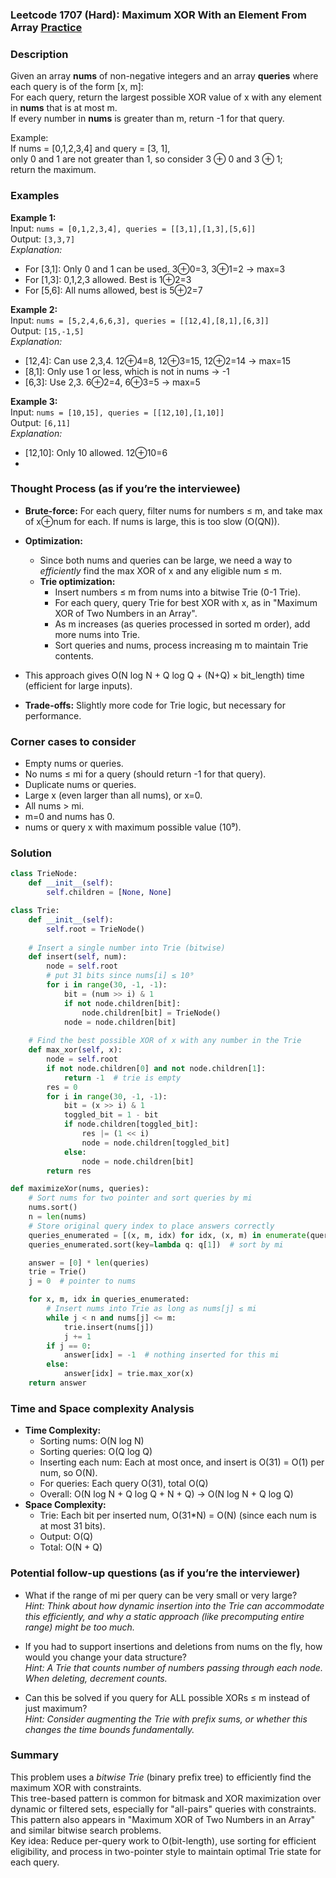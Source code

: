 ### Leetcode 1707 (Hard): Maximum XOR With an Element From Array [Practice](https://leetcode.com/problems/maximum-xor-with-an-element-from-array)

### Description  
Given an array **nums** of non-negative integers and an array **queries** where each query is of the form [x, m]:  
For each query, return the largest possible XOR value of x with any element in **nums** that is at most m.  
If every number in **nums** is greater than m, return -1 for that query.

Example:  
If nums = [0,1,2,3,4] and query = [3, 1],  
only 0 and 1 are not greater than 1, so consider 3 ⊕ 0 and 3 ⊕ 1;  
return the maximum.

### Examples  

**Example 1:**  
Input: `nums = [0,1,2,3,4], queries = [[3,1],[1,3],[5,6]]`  
Output: `[3,3,7]`  
*Explanation:*
- For [3,1]: Only 0 and 1 can be used. 3⊕0=3, 3⊕1=2 → max=3  
- For [1,3]: 0,1,2,3 allowed. Best is 1⊕2=3  
- For [5,6]: All nums allowed, best is 5⊕2=7  

**Example 2:**  
Input: `nums = [5,2,4,6,6,3], queries = [[12,4],[8,1],[6,3]]`  
Output: `[15,-1,5]`  
*Explanation:*
- [12,4]: Can use 2,3,4. 12⊕4=8, 12⊕3=15, 12⊕2=14 → max=15  
- [8,1]: Only use 1 or less, which is not in nums → -1  
- [6,3]: Use 2,3. 6⊕2=4, 6⊕3=5 → max=5  

**Example 3:**  
Input: `nums = [10,15], queries = [[12,10],[1,10]]`  
Output: `[6,11]`  
*Explanation:*
- [12,10]: Only 10 allowed. 12⊕10=6  
- [1,10]: 1⊕10=11  

### Thought Process (as if you’re the interviewee)  
- **Brute-force:** For each query, filter nums for numbers ≤ m, and take max of x⊕num for each. If nums is large, this is too slow (O(QN)).
- **Optimization:**  
  - Since both nums and queries can be large, we need a way to *efficiently* find the max XOR of x and any eligible num ≤ m.
  - **Trie optimization:**  
    - Insert numbers ≤ m from nums into a bitwise Trie (0-1 Trie).
    - For each query, query Trie for best XOR with x, as in "Maximum XOR of Two Numbers in an Array".
    - As m increases (as queries processed in sorted m order), add more nums into Trie.
    - Sort queries and nums, process increasing m to maintain Trie contents.

- This approach gives O(N log N + Q log Q + (N+Q) × bit_length) time (efficient for large inputs).
- **Trade-offs:** Slightly more code for Trie logic, but necessary for performance.

### Corner cases to consider  
- Empty nums or queries.
- No nums ≤ mi for a query (should return -1 for that query).
- Duplicate nums or queries.
- Large x (even larger than all nums), or x=0.
- All nums > mi.
- m=0 and nums has 0.
- nums or query x with maximum possible value (10⁹).

### Solution

```python
class TrieNode:
    def __init__(self):
        self.children = [None, None]

class Trie:
    def __init__(self):
        self.root = TrieNode()
    
    # Insert a single number into Trie (bitwise)
    def insert(self, num):
        node = self.root
        # put 31 bits since nums[i] ≤ 10⁹
        for i in range(30, -1, -1):
            bit = (num >> i) & 1
            if not node.children[bit]:
                node.children[bit] = TrieNode()
            node = node.children[bit]
    
    # Find the best possible XOR of x with any number in the Trie
    def max_xor(self, x):
        node = self.root
        if not node.children[0] and not node.children[1]:
            return -1  # trie is empty
        res = 0
        for i in range(30, -1, -1):
            bit = (x >> i) & 1
            toggled_bit = 1 - bit
            if node.children[toggled_bit]:
                res |= (1 << i)
                node = node.children[toggled_bit]
            else:
                node = node.children[bit]
        return res

def maximizeXor(nums, queries):
    # Sort nums for two pointer and sort queries by mi
    nums.sort()
    n = len(nums)
    # Store original query index to place answers correctly
    queries_enumerated = [(x, m, idx) for idx, (x, m) in enumerate(queries)]
    queries_enumerated.sort(key=lambda q: q[1])  # sort by mi

    answer = [0] * len(queries)
    trie = Trie()
    j = 0  # pointer to nums

    for x, m, idx in queries_enumerated:
        # Insert nums into Trie as long as nums[j] ≤ mi
        while j < n and nums[j] <= m:
            trie.insert(nums[j])
            j += 1
        if j == 0:
            answer[idx] = -1  # nothing inserted for this mi
        else:
            answer[idx] = trie.max_xor(x)
    return answer
```

### Time and Space complexity Analysis  

- **Time Complexity:**  
  - Sorting nums: O(N log N)
  - Sorting queries: O(Q log Q)
  - Inserting each num: Each at most once, and insert is O(31) = O(1) per num, so O(N).
  - For queries: Each query O(31), total O(Q)
  - Overall: O(N log N + Q log Q + N + Q) → O(N log N + Q log Q)
- **Space Complexity:**  
  - Trie: Each bit per inserted num, O(31*N) = O(N) (since each num is at most 31 bits).
  - Output: O(Q)
  - Total: O(N + Q)

### Potential follow-up questions (as if you’re the interviewer)  

- What if the range of mi per query can be very small or very large?  
  *Hint: Think about how dynamic insertion into the Trie can accommodate this efficiently, and why a static approach (like precomputing entire range) might be too much.*

- If you had to support insertions and deletions from nums on the fly, how would you change your data structure?  
  *Hint: A Trie that counts number of numbers passing through each node. When deleting, decrement counts.*

- Can this be solved if you query for ALL possible XORs ≤ m instead of just maximum?  
  *Hint: Consider augmenting the Trie with prefix sums, or whether this changes the time bounds fundamentally.*

### Summary
This problem uses a *bitwise Trie* (binary prefix tree) to efficiently find the maximum XOR with constraints.  
This tree-based pattern is common for bitmask and XOR maximization over dynamic or filtered sets, especially for "all-pairs" queries with constraints. This pattern also appears in "Maximum XOR of Two Numbers in an Array" and similar bitwise search problems.  
Key idea: Reduce per-query work to O(bit-length), use sorting for efficient eligibility, and process in two-pointer style to maintain optimal Trie state for each query.